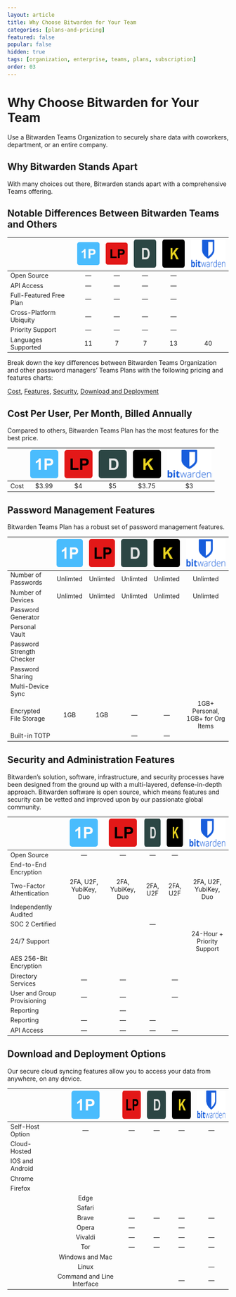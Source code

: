 ```yaml
---
layout: article
title: Why Choose Bitwarden for Your Team
categories: [plans-and-pricing]
featured: false
popular: false
hidden: true
tags: [organization, enterprise, teams, plans, subscription]
order: 03
---
```



# Why Choose Bitwarden for Your Team
Use a Bitwarden Teams Organization to securely share data with coworkers, department, or an entire company. 

## Why Bitwarden Stands Apart
With many choices out there, Bitwarden stands apart with a comprehensive Teams offering.

## Notable Differences Between Bitwarden Teams and Others

|                  | ![1p](/images/plans-and-pricing/1p.png)   | ![lp](/images/plans-and-pricing/lp.png)   | <img src="/images/plans-and-pricing/D.png" alt="D" width="64px" height="64px">                    | <img src="/images/plans-and-pricing/K.png" alt="K" width="64px" height="64px">                                  | <img src="/images/plans-and-pricing/Bitwarden-logo-vertical-blue.png" alt="Bitwarden-logo" width="101.66" height="64.33">                                    |
|---------------------------------|:--------------------------------:|:--------------------------------------------------------------------:|:-----------------------------------:|:-----------------------------------------------:|:-----------------------------------------------:|
| Open Source                    | —          | —                                                      | —                        | —                               |  <i class="fa fa-check" aria-hidden="true"></i>| 
 API Access               | —          | —                                                      | —                        | —                               |  <i class="fa fa-check" aria-hidden="true"></i>     
 |Full-Featured Free Plan | —          | —                                                      | —                        | —                               |  <i class="fa fa-check" aria-hidden="true"></i>  
  |Cross-Platform Ubiquity | —          | —                                                      | —                        | —                               |  <i class="fa fa-check" aria-hidden="true"></i>  
  |Priority Support | —          | —                                                      | —                        | —                               |  <i class="fa fa-check" aria-hidden="true"></i>  
  |Languages Supported | 11          | 7                                                      | 7                        | 13                               |  40 |  

Break down the key differences between Bitwarden Teams Organization and other password managers’ Teams Plans with the following pricing and features charts:

[Cost](##cost-per-user-per-month-billed-annually),
[Features](##password-management-features),
[Security](##security-and-administration-features),
 [Download and Deployment](##download-and-deployment-options)
 
## Cost Per User, Per Month, Billed Annually

Compared to others, Bitwarden Teams Plan has the most features for the best price.

|                  | <img src="/images/plans-and-pricing/1P.png" alt="1P" width="64px" height="64px">   |<img src="/images/plans-and-pricing/LP.png" alt="LP" width="64px" height="64px">                              | <img src="/images/plans-and-pricing/D.png" alt="D" width="64px" height="64px">                    | <img src="/images/plans-and-pricing/K.png" alt="K" width="64px" height="64px">                                  | <img src="/images/plans-and-pricing/Bitwarden-logo-vertical-blue.png" alt="Bitwarden-logo" width="101.66" height="64.33">                                    |
|---------------------------------|:--------------------------------:|:--------------------------------------------------------------------:|:-----------------------------------:|:-----------------------------------------------:|:-----------------------------------------------:|
| Cost                    | $3.99          | $4                                                      | $5                        | $3.75                               |  $3| 

## Password Management Features
Bitwarden Teams Plan has a robust set of password management features.

|                  | <img src="/images/plans-and-pricing/1P.png" alt="1P" width="64px" height="64px">   |<img src="/images/plans-and-pricing/LP.png" alt="LP" width="64px" height="64px">                              | <img src="/images/plans-and-pricing/D.png" alt="D" width="64px" height="64px">                    | <img src="/images/plans-and-pricing/K.png" alt="K" width="64px" height="64px">                                  | <img src="/images/plans-and-pricing/Bitwarden-logo-vertical-blue.png" alt="Bitwarden-logo" width="101.66" height="64.33">                                    |
|---------------------------------|:--------------------------------:|:--------------------------------------------------------------------:|:-----------------------------------:|:-----------------------------------------------:|:-----------------------------------------------:|
| Number of Passwords                   | Unlimted          | Unlimted                                                      | Unlimted                        | Unlimted                               | Unlimted| 
 Number of Devices               | Unlimted          | Unlimted                                                      | Unlimted                        | Unlimted                               |  Unlimted     
 |Password Generator | <i class="fa fa-check" aria-hidden="true"></i>          | <i class="fa fa-check" aria-hidden="true"></i>                                                      | <i class="fa fa-check" aria-hidden="true"></i>                        | <i class="fa fa-check" aria-hidden="true"></i>                               |  <i class="fa fa-check" aria-hidden="true"></i>  
  |Personal Vault | <i class="fa fa-check" aria-hidden="true"></i>          | <i class="fa fa-check" aria-hidden="true"></i>                                                      | <i class="fa fa-check" aria-hidden="true"></i>                        | <i class="fa fa-check" aria-hidden="true"></i>                               |  <i class="fa fa-check" aria-hidden="true"></i>  
  |Password Strength Checker | <i class="fa fa-check" aria-hidden="true"></i>          | <i class="fa fa-check" aria-hidden="true"></i>                                                      | <i class="fa fa-check" aria-hidden="true"></i>                        | <i class="fa fa-check" aria-hidden="true"></i>                               |  <i class="fa fa-check" aria-hidden="true"></i>  
  |Password Sharing | <i class="fa fa-check" aria-hidden="true"></i>          | <i class="fa fa-check" aria-hidden="true"></i>                                                      | <i class="fa fa-check" aria-hidden="true"></i>                        | <i class="fa fa-check" aria-hidden="true"></i>                               |  <i class="fa fa-check" aria-hidden="true"></i>   
|Multi-Device Sync| <i class="fa fa-check" aria-hidden="true"></i>          | <i class="fa fa-check" aria-hidden="true"></i>                                                      | <i class="fa fa-check" aria-hidden="true"></i>                        | <i class="fa fa-check" aria-hidden="true"></i>                               |  <i class="fa fa-check" aria-hidden="true"></i>   
|Encrypted File Storage| 1GB          | 1GB                                                      | —                       | —                              |  1GB+ Personal, 1GB+ for Org Items
|Built-in TOTP| <i class="fa fa-check" aria-hidden="true"></i>          | <i class="fa fa-check" aria-hidden="true"></i>                                                      | —                       | —                              |  <i class="fa fa-check" aria-hidden="true"></i>|

## Security and Administration Features
Bitwarden’s solution, software, infrastructure, and security processes have been designed from the ground up
with a multi-layered, defense-in-depth approach. Bitwarden software is open source, which means features and security can be vetted and improved upon by our passionate global community. 

|                  | <img src="/images/plans-and-pricing/1P.png" alt="1P" width="64px" height="64px">   |<img src="/images/plans-and-pricing/LP.png" alt="LP" width="64px" height="64px">                              | <img src="/images/plans-and-pricing/D.png" alt="D" width="64px" height="64px">                    | <img src="/images/plans-and-pricing/K.png" alt="K" width="64px" height="64px">                                  | <img src="/images/plans-and-pricing/Bitwarden-logo-vertical-blue.png" alt="Bitwarden-logo" width="101.66" height="64.33">                                    |
|---------------------------------|:--------------------------------:|:--------------------------------------------------------------------:|:-----------------------------------:|:-----------------------------------------------:|:-----------------------------------------------:|
| Open Source                   | —          | —                                                      | —                        | —                               | <i class="fa fa-check" aria-hidden="true"></i>| 
End-to-End Encryption               | <i class="fa fa-check" aria-hidden="true"></i>          | <i class="fa fa-check" aria-hidden="true"></i>                                                      | <i class="fa fa-check" aria-hidden="true"></i>                        | <i class="fa fa-check" aria-hidden="true"></i>                               |  <i class="fa fa-check" aria-hidden="true"></i>     
 |Two-Factor Athentication | 2FA, U2F, YubiKey, Duo          | 2FA, YubiKey, Duo                                                      | 2FA, U2F                        | 2FA, U2F                               |  2FA, U2F, YubiKey, Duo  
  |Independently Audited | <i class="fa fa-check" aria-hidden="true"></i>          | <i class="fa fa-check" aria-hidden="true"></i>                                                      | <i class="fa fa-check" aria-hidden="true"></i>                        | <i class="fa fa-check" aria-hidden="true"></i>                               |  <i class="fa fa-check" aria-hidden="true"></i>  
  |SOC 2 Certified | <i class="fa fa-check" aria-hidden="true"></i>          | <i class="fa fa-check" aria-hidden="true"></i>                                                      | —                       | <i class="fa fa-check" aria-hidden="true"></i>                               |  <i class="fa fa-check" aria-hidden="true"></i>  
  |24/7 Support | <i class="fa fa-check" aria-hidden="true"></i>          | <i class="fa fa-check" aria-hidden="true"></i>                                                      | <i class="fa fa-check" aria-hidden="true"></i>                        | <i class="fa fa-check" aria-hidden="true"></i>                               |  24-Hour + Priority Support   
|AES 256-Bit Encryption| <i class="fa fa-check" aria-hidden="true"></i>          | <i class="fa fa-check" aria-hidden="true"></i>                                                      | <i class="fa fa-check" aria-hidden="true"></i>                        | <i class="fa fa-check" aria-hidden="true"></i>                               |  <i class="fa fa-check" aria-hidden="true"></i>   
|Directory Services| —          | —                                                      | <i class="fa fa-check" aria-hidden="true"></i>                       | —                              |  <i class="fa fa-check" aria-hidden="true"></i>
|User and Group Provisioning| —          | —                                                      | <i class="fa fa-check" aria-hidden="true"></i>                       | —                              |  <i class="fa fa-check" aria-hidden="true"></i>
|Reporting| <i class="fa fa-check" aria-hidden="true"></i>          | —                                                      | <i class="fa fa-check" aria-hidden="true"></i>                       | <i class="fa fa-check" aria-hidden="true"></i>                              |  <i class="fa fa-check" aria-hidden="true"></i>
|Reporting| —          | —                                                      | —                       | <i class="fa fa-check" aria-hidden="true"></i>                              |  <i class="fa fa-check" aria-hidden="true"></i>
|API Access| —          | —                                                      | —                       | —                              |  <i class="fa fa-check" aria-hidden="true"></i>|

## Download and Deployment Options
Our secure cloud syncing features allow you to access your data from anywhere, on any device.

|                  | <img src="/images/plans-and-pricing/1P.png" alt="1P" width="64px" height="64px">   |<img src="/images/plans-and-pricing/LP.png" alt="LP" width="64px" height="64px">                              | <img src="/images/plans-and-pricing/D.png" alt="D" width="64px" height="64px">                    | <img src="/images/plans-and-pricing/K.png" alt="K" width="64px" height="64px">                                  | <img src="/images/plans-and-pricing/Bitwarden-logo-vertical-blue.png" alt="Bitwarden-logo" width="101.66" height="64.33">                                    |
|---------------------------------|:--------------------------------:|:--------------------------------------------------------------------:|:-----------------------------------:|:-----------------------------------------------:|:-----------------------------------------------:|
| Self-Host Option                   | —          | —                                                      | —                        | —                               | —| 
Cloud-Hosted               | <i class="fa fa-check" aria-hidden="true"></i>          | <i class="fa fa-check" aria-hidden="true"></i>                                                      | <i class="fa fa-check" aria-hidden="true"></i>                        | <i class="fa fa-check" aria-hidden="true"></i>                               |  <i class="fa fa-check" aria-hidden="true"></i>     
 |IOS and Android    | <i class="fa fa-check" aria-hidden="true"></i>          | <i class="fa fa-check" aria-hidden="true"></i>                                                      | <i class="fa fa-check" aria-hidden="true"></i>                        | <i class="fa fa-check" aria-hidden="true"></i>                               |  <i class="fa fa-check" aria-hidden="true"></i> 
  |Chrome    | <i class="fa fa-check" aria-hidden="true"></i>          | <i class="fa fa-check" aria-hidden="true"></i>                                                      | <i class="fa fa-check" aria-hidden="true"></i>                        | <i class="fa fa-check" aria-hidden="true"></i>                               |  <i class="fa fa-check" aria-hidden="true"></i> 
   |Firefox    | <i class="fa fa-check" aria-hidden="true"></i>          | <i class="fa fa-check" aria-hidden="true"></i>                                                      | <i class="fa fa-check" aria-hidden="true"></i>                        | <i class="fa fa-check" aria-hidden="true"></i>                               |  <i class="fa fa-check" aria-hidden="true"></i> 
    |Edge    | <i class="fa fa-check" aria-hidden="true"></i>          | <i class="fa fa-check" aria-hidden="true"></i>                                                      | <i class="fa fa-check" aria-hidden="true"></i>                        | <i class="fa fa-check" aria-hidden="true"></i>                               |  <i class="fa fa-check" aria-hidden="true"></i> 
     |Safari    | <i class="fa fa-check" aria-hidden="true"></i>          | <i class="fa fa-check" aria-hidden="true"></i>                                                      | <i class="fa fa-check" aria-hidden="true"></i>                        | <i class="fa fa-check" aria-hidden="true"></i>                               |  <i class="fa fa-check" aria-hidden="true"></i> 
      |Brave    | —         | —                                                      | —                      | —                             |  <i class="fa fa-check" aria-hidden="true"></i> 
    |Opera    | —         | <i class="fa fa-check" aria-hidden="true"></i>                                                       | —                      | <i class="fa fa-check" aria-hidden="true"></i>                              |  <i class="fa fa-check" aria-hidden="true"></i> 
    |Vivaldi    | —         | —                                                      | —                      | —                             |  <i class="fa fa-check" aria-hidden="true"></i> 
    |Tor    | —         | —                                                      | —                      | —                             |  <i class="fa fa-check" aria-hidden="true"></i> 
    |Windows and Mac               | <i class="fa fa-check" aria-hidden="true"></i>          | <i class="fa fa-check" aria-hidden="true"></i>                                                      | <i class="fa fa-check" aria-hidden="true"></i>                        | <i class="fa fa-check" aria-hidden="true"></i>                               |  <i class="fa fa-check" aria-hidden="true"></i>  
    |Linux               | <i class="fa fa-check" aria-hidden="true"></i>          | <i class="fa fa-check" aria-hidden="true"></i>                                                      | <i class="fa fa-check" aria-hidden="true"></i>                        | —                               |  <i class="fa fa-check" aria-hidden="true"></i> 
     |Command and Line Interface               | <i class="fa fa-check" aria-hidden="true"></i>          | <i class="fa fa-check" aria-hidden="true"></i>                                                      | —                        | —                               |  <i class="fa fa-check" aria-hidden="true"></i> 





